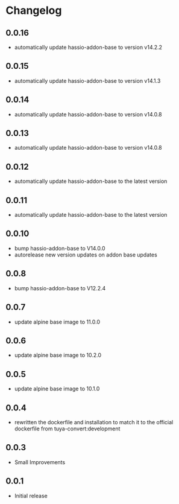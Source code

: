 # Changelog
## 0.0.16
 - automatically update hassio-addon-base to version v14.2.2


## 0.0.15
- automatically update hassio-addon-base to version v14.1.3


## 0.0.14
- automatically update hassio-addon-base to version v14.0.8


## 0.0.13
- automatically update hassio-addon-base to version v14.0.8


## 0.0.12
- automatically update hassio-addon-base to the latest version

## 0.0.11
- automatically update hassio-addon-base to the latest version

## 0.0.10
- bump hassio-addon-base to V14.0.0
- autorelease new version updates on addon base updates

## 0.0.8
- bump hassio-addon-base to V12.2.4

## 0.0.7
- update alpine base image to 11.0.0

## 0.0.6
- update alpine base image to 10.2.0

## 0.0.5
- update alpine base image to 10.1.0

## 0.0.4
- rewritten the dockerfile and installation to match it to the official dockerfile from tuya-convert:development

## 0.0.3
- Small Improvements

## 0.0.1
- Initial release
